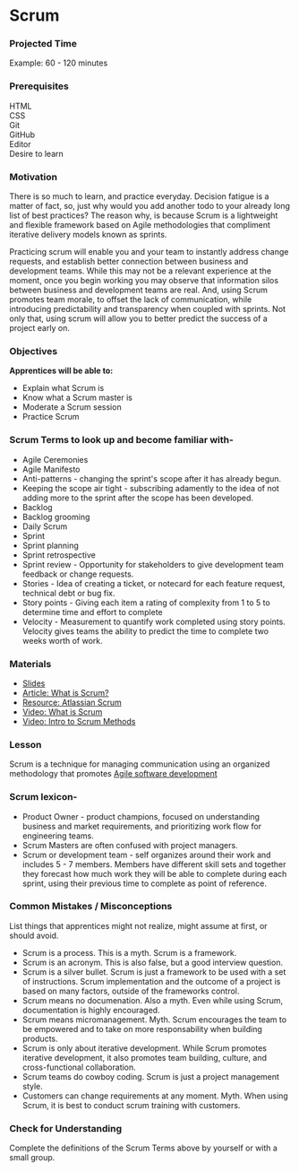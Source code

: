 # Scrum

### Projected Time

Example: 60 - 120 minutes

### Prerequisites
HTML  
CSS  
Git  
GitHub  
Editor  
Desire to learn  

### Motivation

There is so much to learn, and practice everyday. Decision fatigue is a matter of fact, so, just why would you add another todo to your already long list of best practices? The reason why, is because Scrum is a lightweight and flexible framework based on Agile methodologies that compliment iterative delivery models known as sprints.

Practicing scrum will enable you and your team to instantly address change requests, and establish better connection between business and development teams. While this may not be a relevant experience at the moment, once you begin working you may observe that information silos between business and development teams are real. And, using Scrum promotes team morale, to offset the lack of communication, while introducing predictability and transparency when coupled with sprints. Not only that, using scrum will allow you to better predict the success of a project early on.

### Objectives

**Apprentices will be able to:**

- Explain what Scrum is
- Know what a Scrum master is 
- Moderate a Scrum session
- Practice Scrum

### Scrum Terms to look up and become familiar with-

- Agile Ceremonies
- Agile Manifesto
- Anti-patterns - changing the sprint's scope after it has already begun.
- Keeping the scope air tight - subscribing adamently to the idea of not adding more to the sprint after the scope has been developed.
- Backlog
- Backlog grooming
- Daily Scrum
- Sprint
- Sprint planning
- Sprint retrospective
- Sprint review - Opportunity for stakeholders to give development team feedback or change requests.
- Stories - Idea of creating a ticket, or notecard for each feature request, technical debt or bug fix.
- Story points - Giving each item a rating of complexity from 1 to 5 to determine time and effort to complete
- Velocity - Measurement to quantify work completed using story points. Velocity gives teams the ability to predict the time to complete two weeks worth of work.

### Materials
- [Slides](https://docs.google.com/presentation/d/15PgPWy7qKllWVpmoAuN6J7uwegCAuiHAapf6Bnd9h8o/edit#slide=id.p
)
- [Article: What is Scrum?](https://www.scrum.org/resources/what-is-scrum)
- [Resource: Atlassian Scrum](https://www.atlassian.com/agile/scrum)
- [Video: What is Scrum](https://youtu.be/TRcReyRYIMg)
- [Video: Intro to Scrum Methods](https://www.youtube.com/watch?v=XU0llRltyFM)

### Lesson

Scrum is a technique for managing communication using an organized methodology that promotes [Agile software development](https://en.wikipedia.org/wiki/Agile_software_development)

### Scrum lexicon-

- Product Owner - product champions, focused on understanding business and market requirements, and prioritizing work flow for engineering teams.
- Scrum Masters are often confused with project managers.
- Scrum or development team - self organizes around their work and includes 5 - 7 members. Members have different skill sets and together they forecast how much work they will be able to complete during each sprint, using their previous time to complete as point of reference.


### Common Mistakes / Misconceptions

List things that apprentices might not realize, might assume at first, or should avoid.

- Scrum is a process. This is a myth. Scrum is a framework.
- Scrum is an acronym. This is also false, but a good interview question.
- Scrum is a silver bullet. Scrum is just a framework to be used with a set of instructions. Scrum implementation and the outcome of a project is based on many factors, outside of the frameworks control.
- Scrum means no documenation. Also a myth. Even while using Scrum, documentation is highly encouraged.
- Scrum means micromanagement. Myth. Scrum encourages the team to be empowered and to take on more responsability when building products.
- Scrum is only about iterative development. While Scrum promotes iterative development, it also promotes team building, culture, and cross-functional collaboration.
- Scrum teams do cowboy coding. Scrum is just a project management style.
- Customers can change requirements at any moment. Myth. When using Scrum, it is best to conduct scrum training with customers.


### Check for Understanding

Complete the definitions of the Scrum Terms above by yourself or with a small group.
